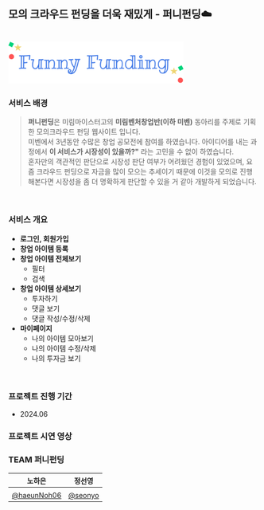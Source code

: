 ## 모의 크라우드 펀딩을 더욱 재밌게 - 퍼니펀딩☁️
<br>


<img src="https://github.com/funny-funding/funny-funding-django/blob/main/funfun/static/funfun/images/logo.svg" width="70%" />


### 서비스 배경
> **퍼니펀딩**은 미림마이스터고의 **미림벤처창업반(이하 미벤)** 동아리를 주제로 기획한 모의크라우드 펀딩 웹사이트 입니다.
> <br>
> 미벤에서 3년동안 수많은 창업 공모전에 참여를 하였습니다. 아이디어를 내는 과정에서 **이 서비스가 시장성이 있을까?"** 라는 고민을 수 없이 하였습니다.
> <br>
> 혼자만의 객관적인 판단으로 시장성 판단 여부가 어려웠던 경험이 있었으며, 요즘 크라우드 펀딩으로 자금을 많이 모으는 추세이기 때문에 이것을 모의로 진행해본다면 시장성을 좀 더 명확하게 판단할 수 있을 거 같아 개발하게 되었습니다.
> <br>

<br>

### 서비스 개요
- **로그인, 회원가입**
- **창업 아이템 등록**
- **창업 아이템 전체보기**
  - 필터
  - 검색
- **창업 아이템 상세보기**
  - 투자하기
  - 댓글 보기
  - 댓글 작성/수정/삭제
- **마이페이지**
  - 나의 아이템 모아보기
  - 나의 아이템 수정/삭제
  - 나의 투자금 보기
 
<br>

### 프로젝트 진행 기간
- 2024.06

### 프로젝트 시연 영상


### TEAM 퍼니펀딩
|노하은|정선영|
|:---:|:---:|
|     |     |
|<a href="https://github.com/haeunNoh06">@haeunNoh06</a>|<a href="https://github.com/seonyo">@seonyo</a>|
